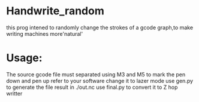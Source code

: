 # Handwrite_random
this prog intened to randomly change the strokes of a gcode graph,to make writing machines more'natural'
# Usage:
The source gcode file must separated using M3 and M5 to mark the pen down and pen up
refer to your software change it to lazer mode
use gen.py to generate the file result in ./out.nc
use final.py to convert it to Z hop writter
